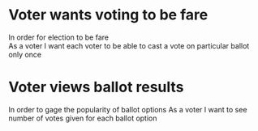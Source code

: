 # Voter wants voting to be fare

In order for election to be fare  
As a voter
I want each voter to be able to cast a vote on particular ballot only once   

# Voter views ballot results

In order to gage the popularity of ballot options
As a voter
I want to see number of votes given for each ballot option


